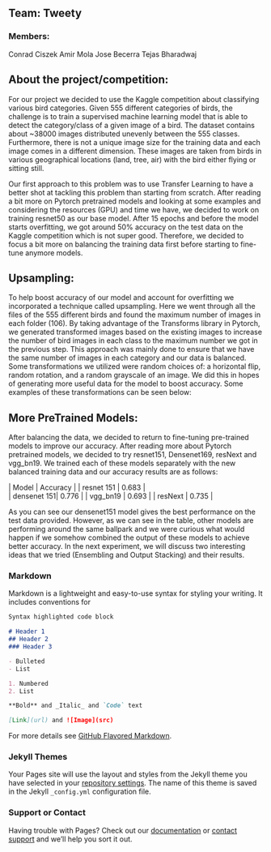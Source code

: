 ## Team: Tweety
### Members: 
Conrad Ciszek
Amir Mola
Jose Becerra
Tejas Bharadwaj

## About the project/competition: 
For our project we decided to use the Kaggle competition about classifying various bird categories. Given 555 different categories of birds, the challenge is to train a supervised machine learning model that is able to detect the category/class of a given image of a bird. The dataset contains about ~38000 images distributed unevenly between the 555 classes. Furthermore, there is not a unique image size for the training data and each image comes in a different dimension. These images are taken from birds in various geographical locations (land, tree, air) with the bird either flying or sitting still.

Our first approach to this problem was to use Transfer Learning to have a better shot at tackling this problem than starting from scratch. After reading a bit more on Pytorch pretrained models and looking at some examples and considering the resources (GPU) and time we have, we decided to work on training resnet50 as our base model. After 15 epochs and before the model starts overfitting, we got around 50% accuracy on the test data on the Kaggle competition which is not super good. Therefore, we decided to focus a bit more on balancing the training data first before starting to fine-tune anymore models.

## Upsampling:
To help boost accuracy of our model and account for overfitting we incorporated a technique called upsampling. Here we went through all the files of the 555 different birds and found the maximum number of images in each folder (106). By taking advantage of the Transforms library in Pytorch, we generated transformed images based on the existing images to increase the number of bird images in each class to the maximum number we got in the previous step. This approach was mainly done to ensure that we have the same number of images in each category and our data is balanced. Some transformations we utilized were random choices of: a horizontal flip, random rotation, and a random grayscale of an image. We did this in hopes of generating more useful data for the model to boost accuracy. Some examples of these transformations can be seen below: 

## More PreTrained Models:
After balancing the data, we decided to return to fine-tuning pre-trained models to improve our accuracy. After reading more about Pytorch pretrained models, we decided to try resnet151, Densenet169, resNext and vgg_bn19. We trained each of these models separately with the new balanced training data and our accuracy results are as follows:

| Model       | Accuracy |
| resnet 151  | 0.683    |  
| densenet 151| 0.776    | 
| vgg_bn19    | 0.693    |
| resNext     | 0.735    |

As you can see our densenet151 model gives the best performance on the test data provided. However, as we can see in the table, other models are performing around the same ballpark and we were curious what would happen if we somehow combined the output of these models to achieve better accuracy. In the next experiment, we will discuss two interesting ideas that we tried (Ensembling and Output Stacking) and their results.

### Markdown

Markdown is a lightweight and easy-to-use syntax for styling your writing. It includes conventions for

```markdown
Syntax highlighted code block

# Header 1
## Header 2
### Header 3

- Bulleted
- List

1. Numbered
2. List

**Bold** and _Italic_ and `Code` text

[Link](url) and ![Image](src)
```

For more details see [GitHub Flavored Markdown](https://guides.github.com/features/mastering-markdown/).

### Jekyll Themes

Your Pages site will use the layout and styles from the Jekyll theme you have selected in your [repository settings](https://github.com/tejaskb04/tejaskb04.github.io/settings). The name of this theme is saved in the Jekyll `_config.yml` configuration file.

### Support or Contact

Having trouble with Pages? Check out our [documentation](https://docs.github.com/categories/github-pages-basics/) or [contact support](https://github.com/contact) and we’ll help you sort it out.

